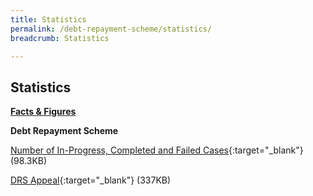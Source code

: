```yaml
---
title: Statistics
permalink: /debt-repayment-scheme/statistics/
breadcrumb: Statistics

---
```



Statistics
---

<u><b>Facts & Figures</b></u>

**Debt Repayment Scheme**

[Number of In-Progress, Completed and Failed Cases](/files/NumberofIn-Progress,CompletedandFailedCasesforDRS(Feb21).pdf/){:target="_blank"} (98.3KB)

[DRS Appeal](/files/DRSAppeal.pdf/){:target="_blank"} (337KB)
